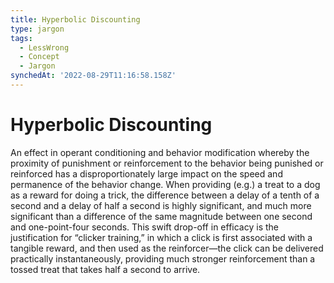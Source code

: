 ```yaml
---
title: Hyperbolic Discounting
type: jargon
tags:
  - LessWrong
  - Concept
  - Jargon
synchedAt: '2022-08-29T11:16:58.158Z'
---
```

# Hyperbolic Discounting



An effect in operant conditioning and behavior modification whereby the proximity of punishment or reinforcement to the behavior being punished or reinforced has a disproportionately large impact on the speed and permanence of the behavior change. When providing (e.g.) a treat to a dog as a reward for doing a trick, the difference between a delay of a tenth of a second and a delay of half a second is highly significant, and much more significant than a difference of the same magnitude between one second and one-point-four seconds. This swift drop-off in efficacy is the justification for “clicker training,” in which a click is first associated with a tangible reward, and then used as the reinforcer—the click can be delivered practically instantaneously, providing much stronger reinforcement than a tossed treat that takes half a second to arrive.  
 